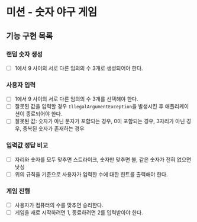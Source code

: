 # 미션 - 숫자 야구 게임

## 기능 구현 목록

### 랜덤 숫자 생성

- [ ] 1에서 9 사이의 서로 다른 임의의 수 3개로 생성되어야 한다.

### 사용자 입력

- [ ] 1에서 9 사이의 서로 다른 임의의 수 3개를 선택해야 한다.
- [ ] 잘못된 값을 입력할 경우 `IllegalArgumentException`을 발생시킨 후 애플리케이션이 종료되어야 한다.
- [ ] 잘못된 값: 숫자가 아닌 문자가 포함되는 경우, 0이 포함되는 경우, 3자리가 아닌 경우, 중복된 숫자가 존재하는 경우

### 입력값 정답 비교

- [ ] 자리와 숫자를 모두 맞추면 스트라이크, 숫자만 맞추면 볼, 같은 숫자가 전혀 없으면 낫싱
- [ ] 위의 규칙을 기준으로 사용자가 입력한 수에 대한 힌트를 출력해야 한다.

### 게임 진행

- [ ] 사용자가 컴퓨터의 수를 맞추면 승리한다.
- [ ] 게임을 새로 시작하려면 1, 종료하려면 2를 입력받아야 한다.